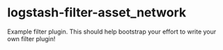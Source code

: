 # logstash-filter-asset_network
Example filter plugin. This should help bootstrap your effort to write your own filter plugin!

